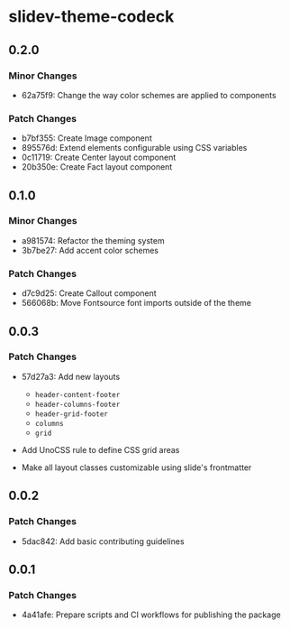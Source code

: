 # slidev-theme-codeck

## 0.2.0

### Minor Changes

- 62a75f9: Change the way color schemes are applied to components

### Patch Changes

- b7bf355: Create Image component
- 895576d: Extend elements configurable using CSS variables
- 0c11719: Create Center layout component
- 20b350e: Create Fact layout component

## 0.1.0

### Minor Changes

- a981574: Refactor the theming system
- 3b7be27: Add accent color schemes

### Patch Changes

- d7c9d25: Create Callout component
- 566068b: Move Fontsource font imports outside of the theme

## 0.0.3

### Patch Changes

- 57d27a3: Add new layouts

  - `header-content-footer`
  - `header-columns-footer`
  - `header-grid-footer`
  - `columns`
  - `grid`

- Add UnoCSS rule to define CSS grid areas

- Make all layout classes customizable using slide's frontmatter

## 0.0.2

### Patch Changes

- 5dac842: Add basic contributing guidelines

## 0.0.1

### Patch Changes

- 4a41afe: Prepare scripts and CI workflows for publishing the package
